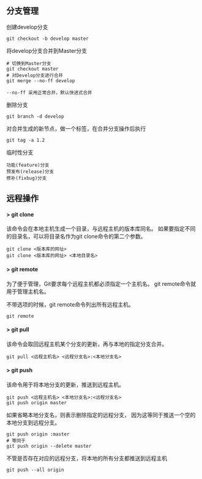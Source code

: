 
## 分支管理

创建develop分支

    git checkout -b develop master

将develop分支合并到Master分支

    # 切换到Master分支
    git checkout master
    # 对Develop分支进行合并
    git merge --no-ff develop

    --no-ff 采用正常合并，默认快进式合并

删除分支

    git branch -d develop

对合并生成的新节点，做一个标签，在合并分支操作后执行

    git tag -a 1.2

临时性分支

    功能(feature)分支
    预发布(release)分支
    修补(fixbug)分支

## 远程操作

#### > git clone
该命令会在本地主机生成一个目录，与远程主机的版本库同名。
如果要指定不同的目录名，可以将目录名作为git clone命令的第二个参数。

    git clone <版本库的网址>
    git clone <版本库的网址> <本地目录名>

#### > git remote
为了便于管理，Git要求每个远程主机都必须指定一个主机名。
git remote命令就用于管理主机名。

不带选项的时候，git remote命令列出所有远程主机。

    git remote

#### > git pull
该命令会取回远程主机某个分支的更新，再与本地的指定分支合并。

    git pull <远程主机名> <远程分支名>:<本地分支名>

#### > git push
该命令用于将本地分支的更新，推送到远程主机。

    git push <远程主机名> <本地分支名>:<远程分支名>
    git push origin master

如果省略本地分支名，则表示删除指定的远程分支，
因为这等同于推送一个空的本地分支到远程分支。

    git push origin :master
    # 等同于
    git push origin --delete master

不管是否存在对应的远程分支，将本地的所有分支都推送到远程主机

    git push --all origin

